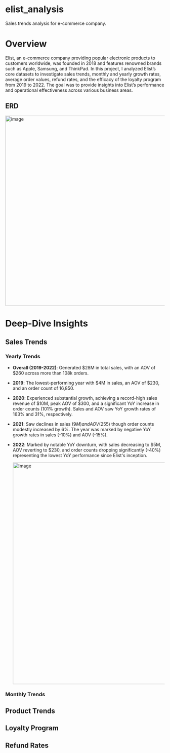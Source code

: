# elist_analysis
Sales trends analysis for e-commerce company.

# Overview
Elist, an e-commerce company providing popular electronic products to customers worldwide, was founded in 2018 and features renowned brands such as Apple, Samsung, and ThinkPad. In this project, I analyzed Elist’s core datasets to investigate sales trends, monthly and yearly growth rates, average order values, refund rates, and the efficacy of the loyalty program from 2019 to 2022. The goal was to provide insights into Elist’s performance and operational effectiveness across various business areas.

## ERD 
<img width="600" alt="image" src="https://github.com/user-attachments/assets/1196891e-c976-4727-9049-0b53305cacbf"> 

# Deep-Dive Insights
## Sales Trends
### Yearly Trends
- **Overall (2019-2022)**: Generated $28M in total sales, with an AOV of $260 across more than 108k orders.
- **2019**: The lowest-performing year with $4M in sales, an AOV of $230, and an order count of 16,850.
- **2020**: Experienced substantial growth, achieving a record-high sales revenue of $10M, peak AOV of $300, and a significant YoY increase in order counts (101% growth). Sales and AOV saw YoY growth rates of 163% and 31%, respectively.
- **2021**: Saw declines in sales ($9M) and AOV ($255) though order counts modestly increased by 6%. The year was marked by negative YoY growth rates in sales (-10%) and AOV (-15%).
- **2022**: Marked by notable YoY downturn, with sales decreasing to $5M, AOV reverting to $230, and order counts dropping significantly (-40%) representing the lowest YoY performance since Elist's inception.
 
  <img width="700" alt="image" src="https://github.com/user-attachments/assets/fd88135b-5360-44d9-9404-69b0da331647"> 
### Monthly Trends
## Product Trends
## Loyalty Program
## Refund Rates

